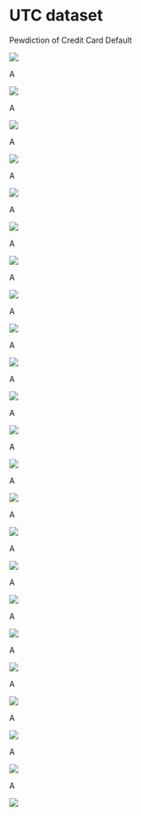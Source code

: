 # UTC dataset
Pewdiction of Credit Card Default


<img src = "./images/image1.png">

A

<img src = "./images/image2.png">

A

<img src = "./images/image3.png">

A

<img src = "./images/image4.png">

A


<img src = "./images/image5.png">


A


<img src = "./images/image6.png">

A

<img src = "./images/image7.png">

A

<img src = "./images/image8.png">

A

<img src = "./images/image9.png">

A

<img src = "./images/image10.png">

A

<img src = "./images/image11.png">

A

<img src = "./images/image12.png">

A

<img src = "./images/image13.png">

A

<img src = "./images/image14.png">

A

<img src = "./images/image15.png">

A

<img src = "./images/image16.png">

A

<img src = "./images/image17.png">

A

<img src = "./images/image18.png">

A

<img src = "./images/image19.png">

A

<img src = "./images/image20.png">

A

<img src = "./images/image21.png">

A

<img src = "./images/image22.png">

A

<img src = "./images/image23.png">
